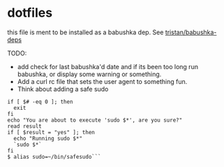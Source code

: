 # dotfiles

this file is ment to be installed as a babushka dep. See [tristan/babushka-deps](https://github.com/tristansokol/babushka-deps)

TODO:
* add check for last babushka'd date and if its been too long run babushka, or display some warning or something.
* Add a curl rc file that sets the user agent to something fun.
* Think about adding a safe sudo

```$ cat ~/bin/safesudo
if [ $# -eq 0 ]; then
  exit
fi
echo "You are about to execute 'sudo $*', are you sure?"
read result
if [ $result = "yes" ]; then
  echo "Running sudo $*"
  `sudo $*`
fi
$ alias sudo=~/bin/safesudo```
